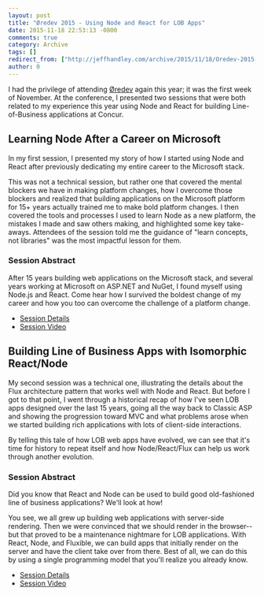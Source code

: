 ```yaml
---
layout: post
title: "Øredev 2015 - Using Node and React for LOB Apps"
date: 2015-11-18 22:53:13 -0800
comments: true
category: Archive
tags: []
redirect_from: ["http://jeffhandley.com/archive/2015/11/18/Oredev-2015-Using-Node-and-React-for-LOB-Apps", "http://jeffhandley.com/archive/2015/11/18/oredev-2015-using-node-and-react-for-lob-apps"]
author: 0
---
```

<!-- more -->
<p>I had the privilege of attending <a href="http://oredev.org">Øredev</a> again this year; it was the first week of November.  At the conference, I presented two sessions that were both related to my experience this year using Node and React for building Line-of-Business applications at Concur.</p>

<h2>Learning Node After a Career on Microsoft</h2>
<p>In my first session, I presented my story of how I started using Node and React after previously dedicating my entire career to the Microsoft stack.</p>
<p>This was not a technical session, but rather one that covered the mental blockers we have in making platform changes, how I overcome those blockers and realized that building applications on the Microsoft platform for 15+ years actually trained me to make bold platform changes.  I then covered the tools and processes I used to learn Node as a new platform, the mistakes I made and saw others making, and highlighted some key take-aways.  Attendees of the session told me the guidance of "learn concepts, not libraries" was the most impactful lesson for them.</p>

<h3>Session Abstract</h3>
<p>After 15 years building web applications on the Microsoft stack, and several years working at Microsoft on ASP.NET and NuGet, I found myself using Node.js and React. Come hear how I survived the boldest change of my career and how you too can overcome the challenge of a platform change.</p>

<ul>
<li><a href="http://oredev.org/2015/sessions/learning-node-after-a-career-on-microsoft">Session Details</a></li>
<li><a href="https://vimeo.com/144799382">Session Video</a></li>
</ul>

<h2>Building Line of Business Apps with Isomorphic React/Node</h2>
<p>My second session was a technical one, illustrating the details about the Flux architecture pattern that works well with Node and React.  But before I got to that point, I went through a historical recap of how I've seen LOB apps designed over the last 15 years, going all the way back to Classic ASP and showing the progression toward MVC and what problems arose when we started building rich applications with lots of client-side interactions.</p>
<p>By telling this tale of how LOB web apps have evolved, we can see that it's time for history to repeat itself and how Node/React/Flux can help us work through another evolution.</p>

<h3>Session Abstract</h3>
<p>Did you know that React and Node can be used to build good old-fashioned line of business applications? We'll look at how!</p>
<p>You see, we all grew up building web applications with server-side rendering. Then we were convinced that we should render in the browser--but that proved to be a maintenance nightmare for LOB applications. With React, Node, and Fluxible, we can build apps that initially render on the server and have the client take over from there. Best of all, we can do this by using a single programming model that you'll realize you already know.</p>

<ul>
<li><a href="http://oredev.org/2015/sessions/building-line-of-business-apps-with-isomorphic-react-node">Session Details</a></li>
<li><a href="https://vimeo.com/144986222">Session Video</a></li>
</ul>

